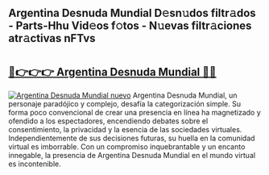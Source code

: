 ## Argentina Desnuda Mundial D𝚎sn𝚞dos filtr𝚊dos - Parts-Hhu Vid𝚎os f𝚘tos - N𝚞evas filtr𝚊ciones atr𝚊ctivas nFTvs

# <h2><a href="http://mb3krla.tromn.icu/?c=Argentina+Desnuda+Mundial">🔗👉👉👉 Argentina Desnuda Mundial 🔗🔗</a></h2>

[![Argentina Desnuda Mundial nuevo](https://i.imgur.com/pEAQMta.gif)](http://mb3krla.tromn.icu/?c=Argentina+Desnuda+Mundial)
Argentina Desnuda Mundial, un personaje paradójico y complejo, desafía la categorización simple. Su forma poco convencional de crear una presencia en línea ha magnetizado y ofendido a los espectadores, encendiendo debates sobre el consentimiento, la privacidad y la esencia de las sociedades virtuales. Independientemente de sus decisiones futuras, su huella en la comunidad virtual es imborrable. Con un compromiso inquebrantable y un encanto innegable, la presencia de Argentina Desnuda Mundial en el mundo virtual es incontenible.
